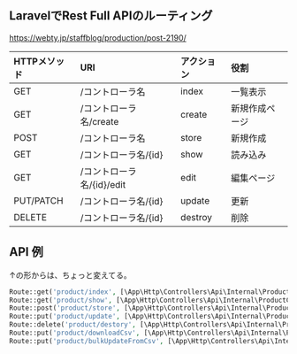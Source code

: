## LaravelでRest Full APIのルーティング
https://webty.jp/staffblog/production/post-2190/

|  HTTPメソッド   |  URI                       |  アクション    |  役割           |
|:---------------|:---------------------------|:--------------|:----------------|
|  GET           |  /コントローラ名            |  index         |  一覧表示       |
|  GET           |  /コントローラ名/create     |  create        |  新規作成ページ  |
|  POST          |  /コントローラ名            |  store         |  新規作成       |
|  GET           |  /コントローラ名/{id}       |  show          |  読み込み       |
|  GET           |  /コントローラ名/{id}/edit  |  edit          |  編集ページ     |
|  PUT/PATCH     |  /コントローラ名/{id}       |  update        |  更新          |
|  DELETE        |  /コントローラ名/{id}       |  destroy       |  削除          |


## API 例
↑の形からは、ちょっと変えてる。
```php
Route::get('product/index', [\App\Http\Controllers\Api\Internal\ProductController::class, 'index']);
Route::get('product/show', [\App\Http\Controllers\Api\Internal\ProductController::class, 'show']);
Route::post('product/store', [\App\Http\Controllers\Api\Internal\ProductController::class, 'store']);
Route::put('product/update', [\App\Http\Controllers\Api\Internal\ProductController::class, 'update']);
Route::delete('product/destory', [\App\Http\Controllers\Api\Internal\ProductController::class, 'destory']);
Route::put('product/downloadCsv', [\App\Http\Controllers\Api\Internal\ProductController::class, 'downloadCsv']);
Route::put('product/bulkUpdateFromCsv', [\App\Http\Controllers\Api\Internal\ProductController::class, 'bulkUpdateFromCsv']);
```


